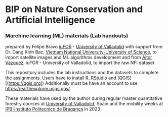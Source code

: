# BIP on Nature Conservation and Artificial Intelligence
### Marchine learning (ML) materials (Lab handouts) 
prepared by Felipe Bravo [iuFOR](https://iufor.uva.es/) - [University of Valladolid](https://universityofvalladolid.uva.es/)
with support from Dr. Dang Kinh Bac, [Vietnam National University-University of Science](http://english.hus.vnu.edu.vn/), to import satellite images and ML algorithms development and from [Aitor Vázquez](https://github.com/aitorvv), iuFOR - University of Valladolid, to import the raw NFI dataset 

This repository includes the lab instructions and the datasets to complete the assignments.
Users have to install [R](https://cran.r-project.org/), [RStudio](https://cran.r-project.org/) and [QGIS][(https://qgis.org/) Additionally must be have an account to use https://earthexplorer.usgs.gov/.

These materials have used by the author during regular master quantitative forestry courses at [University of Valladolid](http://www.uva.es), Spain and the mobility weeks at [IPB-Instituto Politecnico de Bragança](https://ipb.pt) in 2023
